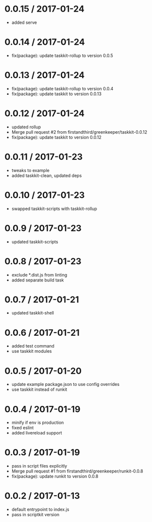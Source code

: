 
0.0.15 / 2017-01-24
==================

  * added serve

0.0.14 / 2017-01-24
==================

  * fix(package): update taskkit-rollup to version 0.0.5

0.0.13 / 2017-01-24
==================

  * fix(package): update taskkit-rollup to version 0.0.4
  * fix(package): update taskkit to version 0.0.13

0.0.12 / 2017-01-24
==================

  * updated rollup
  * Merge pull request #2 from firstandthird/greenkeeper/taskkit-0.0.12
  * fix(package): update taskkit to version 0.0.12

0.0.11 / 2017-01-23
==================

  * tweaks to example
  * added taskkit-clean, updated deps

0.0.10 / 2017-01-23
==================

  * swapped taskkit-scripts with taskkit-rollup

0.0.9 / 2017-01-23
==================

  * updated taskkit-scripts

0.0.8 / 2017-01-23
==================

  * exclude *.dist.js from linting
  * added separate build task

0.0.7 / 2017-01-21
==================

  * updated taskkit-shell

0.0.6 / 2017-01-21
==================

  * added test command
  * use taskkit modules

0.0.5 / 2017-01-20
==================

  * update example package.json to use config overrides
  * use taskkit instead of runkit

0.0.4 / 2017-01-19
==================

  * minify if env is production
  * fixed eslint
  * added livereload support

0.0.3 / 2017-01-19
==================

  * pass in script files explicitly
  * Merge pull request #1 from firstandthird/greenkeeper/runkit-0.0.8
  * fix(package): update runkit to version 0.0.8

0.0.2 / 2017-01-13
==================

  * default entrypoint to index.js
  * pass in scriptkit version
